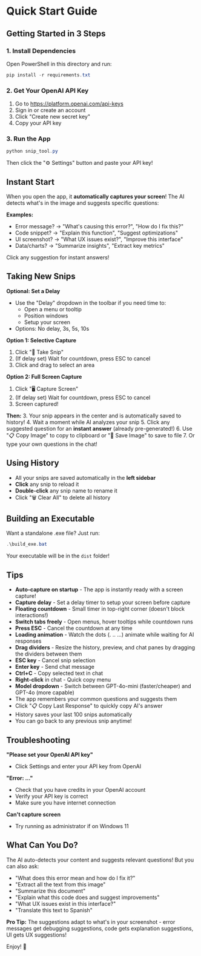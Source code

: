 # Quick Start Guide

## Getting Started in 3 Steps

### 1. Install Dependencies

Open PowerShell in this directory and run:
```powershell
pip install -r requirements.txt
```

### 2. Get Your OpenAI API Key

1. Go to https://platform.openai.com/api-keys
2. Sign in or create an account
3. Click "Create new secret key"
4. Copy your API key

### 3. Run the App

```powershell
python snip_tool.py
```

Then click the "⚙️ Settings" button and paste your API key!

## Instant Start

When you open the app, it **automatically captures your screen**! The AI detects what's in the image and suggests specific questions:

**Examples:**
- Error message? → "What's causing this error?", "How do I fix this?"
- Code snippet? → "Explain this function", "Suggest optimizations"
- UI screenshot? → "What UX issues exist?", "Improve this interface"
- Data/charts? → "Summarize insights", "Extract key metrics"

Click any suggestion for instant answers!

## Taking New Snips

**Optional: Set a Delay**
- Use the "Delay" dropdown in the toolbar if you need time to:
  - Open a menu or tooltip
  - Position windows
  - Setup your screen
- Options: No delay, 3s, 5s, 10s

**Option 1: Selective Capture**
1. Click "📸 Take Snip"
2. (If delay set) Wait for countdown, press ESC to cancel
3. Click and drag to select an area

**Option 2: Full Screen Capture**
1. Click "🖥️ Capture Screen"
2. (If delay set) Wait for countdown, press ESC to cancel
3. Screen captured!

**Then:**
3. Your snip appears in the center and is automatically saved to history!
4. Wait a moment while AI analyzes your snip
5. Click any suggested question for an **instant answer** (already pre-generated!)
6. Use "📋 Copy Image" to copy to clipboard or "💾 Save Image" to save to file
7. Or type your own questions in the chat!

## Using History

- All your snips are saved automatically in the **left sidebar**
- **Click** any snip to reload it
- **Double-click** any snip name to rename it
- Click "🗑️ Clear All" to delete all history

## Building an Executable

Want a standalone .exe file? Just run:
```powershell
.\build_exe.bat
```

Your executable will be in the `dist` folder!

## Tips

- **Auto-capture on startup** - The app is instantly ready with a screen capture!
- **Capture delay** - Set a delay timer to setup your screen before capture
- **Floating countdown** - Small timer in top-right corner (doesn't block interactions!)
- **Switch tabs freely** - Open menus, hover tooltips while countdown runs
- **Press ESC** - Cancel the countdown at any time
- **Loading animation** - Watch the dots (. .. ...) animate while waiting for AI responses
- **Drag dividers** - Resize the history, preview, and chat panes by dragging the dividers between them
- **ESC key** - Cancel snip selection
- **Enter key** - Send chat message
- **Ctrl+C** - Copy selected text in chat
- **Right-click** in chat - Quick copy menu
- **Model dropdown** - Switch between GPT-4o-mini (faster/cheaper) and GPT-4o (more capable)
- The app remembers your common questions and suggests them
- Click "📋 Copy Last Response" to quickly copy AI's answer
- History saves your last 100 snips automatically
- You can go back to any previous snip anytime!

## Troubleshooting

**"Please set your OpenAI API key"**
- Click Settings and enter your API key from OpenAI

**"Error: ..."**
- Check that you have credits in your OpenAI account
- Verify your API key is correct
- Make sure you have internet connection

**Can't capture screen**
- Try running as administrator if on Windows 11

## What Can You Do?

The AI auto-detects your content and suggests relevant questions! But you can also ask:
- "What does this error mean and how do I fix it?"
- "Extract all the text from this image"
- "Summarize this document"
- "Explain what this code does and suggest improvements"
- "What UX issues exist in this interface?"
- "Translate this text to Spanish"

**Pro Tip:** The suggestions adapt to what's in your screenshot - error messages get debugging suggestions, code gets explanation suggestions, UI gets UX suggestions!

Enjoy! 🚀


